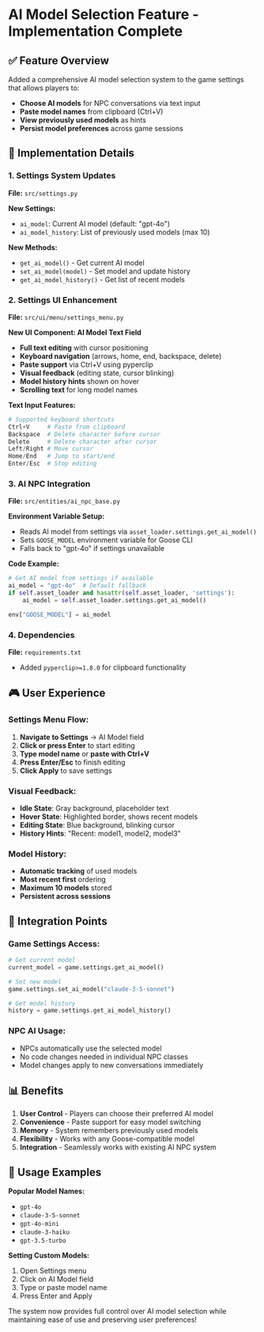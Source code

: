 # AI Model Selection Feature - Implementation Complete

## ✅ **Feature Overview**

Added a comprehensive AI model selection system to the game settings that allows players to:
- **Choose AI models** for NPC conversations via text input
- **Paste model names** from clipboard (Ctrl+V)
- **View previously used models** as hints
- **Persist model preferences** across game sessions

## 🔧 **Implementation Details**

### **1. Settings System Updates**
**File:** `src/settings.py`

**New Settings:**
- `ai_model`: Current AI model (default: "gpt-4o")
- `ai_model_history`: List of previously used models (max 10)

**New Methods:**
- `get_ai_model()` - Get current AI model
- `set_ai_model(model)` - Set model and update history
- `get_ai_model_history()` - Get list of recent models

### **2. Settings UI Enhancement**
**File:** `src/ui/menu/settings_menu.py`

**New UI Component: AI Model Text Field**
- **Full text editing** with cursor positioning
- **Keyboard navigation** (arrows, home, end, backspace, delete)
- **Paste support** via Ctrl+V using pyperclip
- **Visual feedback** (editing state, cursor blinking)
- **Model history hints** shown on hover
- **Scrolling text** for long model names

**Text Input Features:**
```python
# Supported keyboard shortcuts
Ctrl+V     # Paste from clipboard
Backspace  # Delete character before cursor
Delete     # Delete character after cursor
Left/Right # Move cursor
Home/End   # Jump to start/end
Enter/Esc  # Stop editing
```

### **3. AI NPC Integration**
**File:** `src/entities/ai_npc_base.py`

**Environment Variable Setup:**
- Reads AI model from settings via `asset_loader.settings.get_ai_model()`
- Sets `GOOSE_MODEL` environment variable for Goose CLI
- Falls back to "gpt-4o" if settings unavailable

**Code Example:**
```python
# Get AI model from settings if available
ai_model = "gpt-4o"  # Default fallback
if self.asset_loader and hasattr(self.asset_loader, 'settings'):
    ai_model = self.asset_loader.settings.get_ai_model()

env["GOOSE_MODEL"] = ai_model
```

### **4. Dependencies**
**File:** `requirements.txt`
- Added `pyperclip>=1.8.0` for clipboard functionality

## 🎮 **User Experience**

### **Settings Menu Flow:**
1. **Navigate to Settings** → AI Model field
2. **Click or press Enter** to start editing
3. **Type model name** or **paste with Ctrl+V**
4. **Press Enter/Esc** to finish editing
5. **Click Apply** to save settings

### **Visual Feedback:**
- **Idle State**: Gray background, placeholder text
- **Hover State**: Highlighted border, shows recent models
- **Editing State**: Blue background, blinking cursor
- **History Hints**: "Recent: model1, model2, model3"

### **Model History:**
- **Automatic tracking** of used models
- **Most recent first** ordering
- **Maximum 10 models** stored
- **Persistent across sessions**

## 🔗 **Integration Points**

### **Game Settings Access:**
```python
# Get current model
current_model = game.settings.get_ai_model()

# Set new model
game.settings.set_ai_model("claude-3-5-sonnet")

# Get model history
history = game.settings.get_ai_model_history()
```

### **NPC AI Usage:**
- NPCs automatically use the selected model
- No code changes needed in individual NPC classes
- Model changes apply to new conversations immediately

## 📊 **Benefits**

1. **User Control** - Players can choose their preferred AI model
2. **Convenience** - Paste support for easy model switching
3. **Memory** - System remembers previously used models
4. **Flexibility** - Works with any Goose-compatible model
5. **Integration** - Seamlessly works with existing AI NPC system

## 🚀 **Usage Examples**

**Popular Model Names:**
- `gpt-4o`
- `claude-3-5-sonnet`
- `gpt-4o-mini`
- `claude-3-haiku`
- `gpt-3.5-turbo`

**Setting Custom Models:**
1. Open Settings menu
2. Click on AI Model field
3. Type or paste model name
4. Press Enter and Apply

The system now provides full control over AI model selection while maintaining ease of use and preserving user preferences!